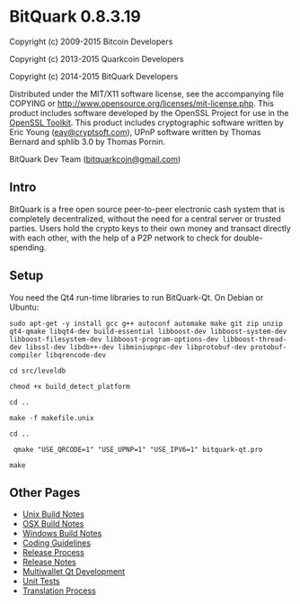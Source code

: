 BitQuark 0.8.3.19
====================

Copyright (c) 2009-2015 Bitcoin Developers

Copyright (c) 2013-2015 Quarkcoin Developers

Copyright (c) 2014-2015 BitQuark Developers

Distributed under the MIT/X11 software license, see the accompanying
file COPYING or http://www.opensource.org/licenses/mit-license.php.
This product includes software developed by the OpenSSL Project for use in the [OpenSSL Toolkit](http://www.openssl.org/). This product includes
cryptographic software written by Eric Young ([eay@cryptsoft.com](mailto:eay@cryptsoft.com)), UPnP software written by Thomas Bernard and
sphlib 3.0 by Thomas Pornin.

BitQuark Dev Team ([bitquarkcoin@gmail.com](mailto:bitquarkcoin@gmail.com))


Intro
---------------------
BitQuark is a free open source peer-to-peer electronic cash system that is
completely decentralized, without the need for a central server or trusted
parties.  Users hold the crypto keys to their own money and transact directly
with each other, with the help of a P2P network to check for double-spending.


Setup
---------------------
You need the Qt4 run-time libraries to run BitQuark-Qt. On Debian or Ubuntu:

`sudo apt-get -y install gcc g++ autoconf automake make git zip unzip qt4-qmake libqt4-dev build-essential libboost-dev libboost-system-dev libboost-filesystem-dev libboost-program-options-dev libboost-thread-dev libssl-dev libdb++-dev libminiupnpc-dev libprotobuf-dev protobuf-compiler libqrencode-dev`

`cd src/leveldb`

`chmod +x build_detect_platform`

`cd ..`

`make -f makefile.unix`

`cd ..`

` qmake "USE_QRCODE=1" "USE_UPNP=1" "USE_IPV6=1" bitquark-qt.pro`

`make`


Other Pages
---------------------
- [Unix Build Notes](build-unix.md)
- [OSX Build Notes](build-osx.md)
- [Windows Build Notes](build-msw.md)
- [Coding Guidelines](coding.md)
- [Release Process](release-process.md)
- [Release Notes](release-notes.md)
- [Multiwallet Qt Development](multiwallet-qt.md)
- [Unit Tests](unit-tests.md)
- [Translation Process](translation_process.md)
